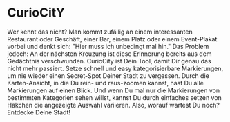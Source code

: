 # CurioCitY

Wer kennt das nicht? Man kommt zufällig an einem interessanten Restaurant oder Geschäft, einer Bar, einem Platz oder einem Event-Plakat vorbei und denkt sich: "Hier muss ich unbedingt mal hin." Das Problem jedoch: An der nächsten Kreuzung ist diese Erinnerung bereits aus dem Gedächtnis verschwunden. CurioCity ist Dein Tool, damit Dir genau das nicht mehr passiert. Setze schnell und easy kategorisierbare Markierungen, um nie wieder einen Secret-Spot Deiner Stadt zu vergessen. Durch die Karten-Ansicht, in die Du rein- und raus-zoomen kannst, hast Du alle Markierungen auf einen Blick. Und wenn Du mal nur die Markierungen von bestimmten Kategorien sehen willst, kannst Du durch einfaches setzen von Häkchen die angezeigte Auswahl variieren. Also, worauf wartest Du noch? Entdecke Deine Stadt!
